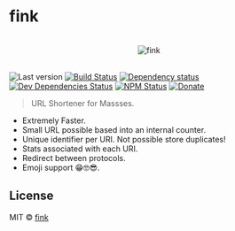 # fink

<p align="center">
  <br>
  <img src="https://avatars2.githubusercontent.com/u/16745034" alt="fink">
  <br>
  <br>
</p>

![Last version](https://img.shields.io/github/tag/finkhq/fink.svg?style=flat-square)
[![Build Status](http://img.shields.io/travis/finkhq/fink/master.svg?style=flat-square)](https://travis-ci.org/finkhq/fink)
[![Dependency status](http://img.shields.io/david/finkhq/fink.svg?style=flat-square)](https://david-dm.org/finkhq/fink)
[![Dev Dependencies Status](http://img.shields.io/david/dev/finkhq/fink.svg?style=flat-square)](https://david-dm.org/finkhq/fink#info=devDependencies)
[![NPM Status](http://img.shields.io/npm/dm/fink.svg?style=flat-square)](https://www.npmjs.org/package/fink)
[![Donate](https://img.shields.io/badge/donate-paypal-blue.svg?style=flat-square)](https://paypal.me/kikobeats)

> URL Shortener for Massses.

* Extremely Faster.
* Small URL possible based into an internal counter.
* Unique identifier per URI. Not possible store duplicates!
* Stats associated with each URI.
* Redirect between protocols.
* Emoji support 😁🤓😎.

## License

MIT © [fink](http://xn--rn8h.ws/)

